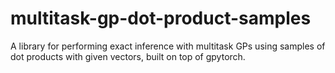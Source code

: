 # multitask-gp-dot-product-samples
A library for performing exact inference with multitask GPs using samples of dot products with given vectors, built on top of gpytorch.
